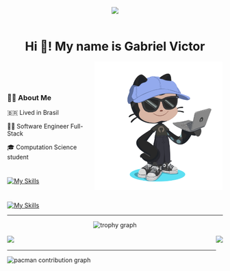 <div align="center">
  <img src="https://user-images.githubusercontent.com/74038190/212751818-13da6fd2-27ca-45c4-9c64-3940ccfa6fd3.gif" width="300">
<br><br>
  <h1>Hi 👋! My name is Gabriel Victor</h1>
</div>


<img src="octocat-1753132025075.png" min-width="200px" max-width="400px" width="300px" align="right">
<br><br><br>
<h3 align="left">👩‍💻  About Me</h3>
<p> 🇧🇷 Lived in Brasil
<p>👨‍💻 Software Engineer Full-Stack</p>
<p>🎓 Computation Science student</p>

<h1></h1>

[![My Skills](https://skillicons.dev/icons?i=java,spring,python,django,javascript,bootstrap,react,angular,mysql,git)](https://skillicons.dev)

<h1></h1>

[![My Skills](https://skillicons.dev/icons?i=linux,windows)](https://skillicons.dev)

<hr>

<div align="center">
  <img src="https://github-profile-trophy.vercel.app?username=GabrielHidaN&theme=dracula&column=-1&row=1&margin-w=8&margin-h=8&no-bg=false&no-frame=false&order=4" height="150" alt="trophy graph"  />
</div>


<div>
  <br>
  <img  height="180em" src="https://github-readme-stats.vercel.app/api?username=GabrielHidaN&show_icons=true&theme=radical&include_all_commits=true&count_private=true"/>
  <img align="right" height="180em" src="https://github-readme-stats.vercel.app/api/top-langs/?username=GabrielHidaN&layout=compact&langs_count=16&theme=radical"/>
</div>

<hr>

<picture>
  <source media="(prefers-color-scheme: dark)" srcset="https://raw.githubusercontent.com/GabrielHidaN/GabrielHidaN/output/pacman-contribution-graph-dark.svg">
  <source media="(prefers-color-scheme: light)" srcset="https://raw.githubusercontent.com/GabrielHidaN/GabrielHidaN/output/pacman-contribution-graph.svg">
  <img alt="pacman contribution graph" src="https://raw.githubusercontent.com/GabrielHidaN/GabrielHidaN/output/pacman-contribution-graph.svg">
</picture>
<br><br>




